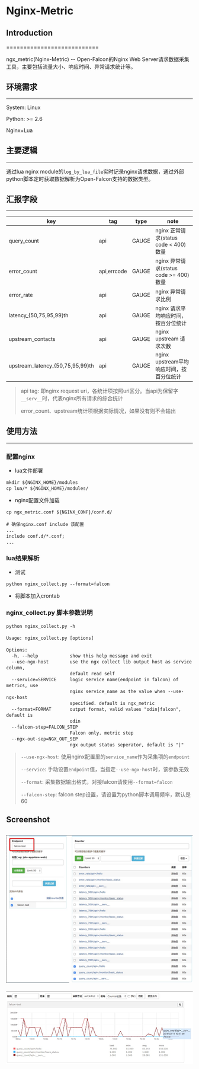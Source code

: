 # Nginx-Metric

## Introduction
===========================

ngx_metric(Nginx-Metric) -- Open-Falcon的Nginx Web Server请求数据采集工具，主要包括流量大小、响应时间、异常请求统计等。

## 环境需求
--------------------------

System: Linux

Python: >= 2.6

Nginx+Lua

## 主要逻辑
--------------------------

通过lua nginx module的`log_by_lua_file`实时记录nginx请求数据，通过外部python脚本定时获取数据解析为Open-Falcon支持的数据类型。

## 汇报字段
--------------------------

|key|tag|type|note|
|---|---|---|---|
|query_count|api|GAUGE|nginx 正常请求(status code < 400)数量|
|error_count|api,errcode|GAUGE|nginx 异常请求(status code >= 400)数量|
|error_rate|api|GAUGE|nginx 异常请求比例|
|latency_{50,75,95,99}th|api|GAUGE|nginx 请求平均响应时间，按百分位统计|
|upstream_contacts|api|GAUGE|nginx upstream 请求次数|
|upstream_latency_{50,75,95,99}th|api|GAUGE|nginx upstream平均响应时间，按百分位统计|

> api tag: 即nginx request uri，各统计项按照uri区分。当api为保留字`__serv__`时，代表nginx所有请求的综合统计
>
> error_count、upstream统计项根据实际情况，如果没有则不会输出

## 使用方法
------------------------

### 配置nginx

* lua文件部署

``` shell
mkdir ${NGINX_HOME}/modules
cp lua/* ${NGINX_HOME}/modules/
```

* nginx配置文件加载

```shell
cp ngx_metric.conf ${NGINX_CONF}/conf.d/

# 确保nginx.conf include 该配置
...
include conf.d/*.conf;
...
```

### lua结果解析

* 测试

```shell
python nginx_collect.py --format=falcon
```

* 将脚本加入crontab

### nginx_collect.py 脚本参数说明

```shell
python nginx_collect.py -h

Usage: nginx_collect.py [options]

Options:
  -h, --help            show this help message and exit
  --use-ngx-host        use the ngx collect lib output host as service column,
                        default read self
  --service=SERVICE     logic service name(endpoint in falcon) of metrics, use
                        nginx service_name as the value when --use-ngx-host
                        specified. default is ngx_metric
  --format=FORMAT       output format, valid values "odin|falcon", default is
                        odin
  --falcon-step=FALCON_STEP
                        Falcon only. metric step
  --ngx-out-sep=NGX_OUT_SEP
                        ngx output status seperator, default is "|"
```

> `--use-ngx-host`: 使用nginx配置里的`service_name`作为采集项的`endpoint`
>
> `--service`: 手动设置`endpoint`值，当指定`--use-ngx-host`时，该参数无效
>
> `--format`: 采集数据输出格式，对接falcon请使用`--format=falcon`
>
> `--falcon-step`: falcon step设置，请设置为python脚本调用频率，默认是60

## Screenshot

![Endpoint搜索](images/head.png)
----------------
![折线图](images/detail.png)
